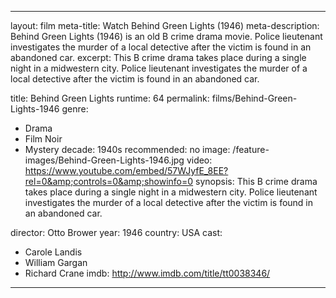 ---

layout: film
meta-title: Watch Behind Green Lights (1946)
meta-description:  Behind Green Lights (1946) is an old B crime drama movie. Police lieutenant investigates the murder of a local detective after the victim is found in an abandoned car.
excerpt: This B crime drama takes place during a single night in a midwestern city. Police lieutenant investigates the murder of a local detective after the victim is found in an abandoned car.

title: Behind Green Lights
runtime: 64
permalink: films/Behind-Green-Lights-1946
genre:
- Drama
- Film Noir
- Mystery
decade: 1940s
recommended: no
image: /feature-images/Behind-Green-Lights-1946.jpg
video: https://www.youtube.com/embed/57WJyfE_8EE?rel=0&amp;controls=0&amp;showinfo=0
synopsis: This B crime drama takes place during a single night in a midwestern city. Police lieutenant investigates the murder of a local detective after the victim is found in an abandoned car.

director: Otto Brower
year: 1946
country: USA
cast:
- Carole Landis
- William Gargan
- Richard Crane
imdb: http://www.imdb.com/title/tt0038346/

---